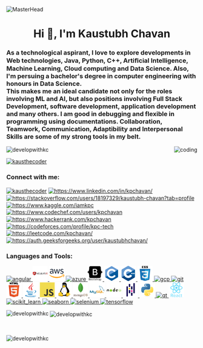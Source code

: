 ![MasterHead](https://drive.google.com/uc?export=view&id=1jq4T12Nsv66c2uOfbtmJuvlIeeoRX067)

<h1 align="center">Hi 👋, I'm Kaustubh Chavan</h1>
<h3 align="left">As a technological aspirant, I love to explore developments in Web technologies, Java, Python, C++, Artiﬁcial Intelligence, Machine Learning, Cloud computing and Data Science. Also, I'm persuing a bachelor's degree in computer engineering with honours in Data Science. <br>This makes me an ideal candidate not only for the roles involving ML and AI, but also positions involving Full Stack Development, software development, application development and many others. I am good in debugging and flexible in programming using documentations. Collaboration, Teamwork, Communication, Adaptibility and Interpersonal Skills are some of my strong tools in my belt.</h3>



<img align = "right" alt = "coding" src = "https://drive.google.com/uc?export=view&id=12-qyG9T6mUMWhsEtzRmt8Vc2ltR_uLNd">

<p align="left"> <img src="https://komarev.com/ghpvc/?username=developwithkc&label=Profile%20views&color=0e75b6&style=flat" alt="developwithkc" /> </p>

<p align="left"> <a href="https://twitter.com/kausthecoder" target="blank"><img src="https://img.shields.io/twitter/follow/kausthecoder?logo=twitter&style=for-the-badge" alt="kausthecoder" /></a> </p>

<h3 align="left">Connect with me:</h3>
<p align="left">
<a href="https://twitter.com/kausthecoder" target="blank"><img align="center" src="https://raw.githubusercontent.com/rahuldkjain/github-profile-readme-generator/master/src/images/icons/Social/twitter.svg" alt="kausthecoder" height="30" width="40" /></a>
<a href="https://linkedin.com/in/kpchavan/" target="blank"><img align="center" src="https://raw.githubusercontent.com/rahuldkjain/github-profile-readme-generator/master/src/images/icons/Social/linked-in-alt.svg" alt="https://www.linkedin.com/in/kpchavan/" height="30" width="40" /></a>
<a href="https://stackoverflow.com/users/18197329" target="blank"><img align="center" src="https://raw.githubusercontent.com/rahuldkjain/github-profile-readme-generator/master/src/images/icons/Social/stack-overflow.svg" alt="https://stackoverflow.com/users/18197329/kaustubh-chavan?tab=profile" height="30" width="40" /></a>
<a href="https://kaggle.com/iamkpc" target="blank"><img align="center" src="https://raw.githubusercontent.com/rahuldkjain/github-profile-readme-generator/master/src/images/icons/Social/kaggle.svg" alt="https://www.kaggle.com/iamkpc" height="30" width="40" /></a>
<a href="https://www.codechef.com/users/kpchavan" target="blank"><img align="center" src="https://cdn.jsdelivr.net/npm/simple-icons@3.1.0/icons/codechef.svg" alt="https://www.codechef.com/users/kpchavan" height="30" width="40" /></a>
<a href="https://www.hackerrank.com/kpchavan" target="blank"><img align="center" src="https://raw.githubusercontent.com/rahuldkjain/github-profile-readme-generator/master/src/images/icons/Social/hackerrank.svg" alt="https://www.hackerrank.com/kpchavan" height="30" width="40" /></a>
<a href="https://codeforces.com/profile/kpc-tech" target="blank"><img align="center" src="https://raw.githubusercontent.com/rahuldkjain/github-profile-readme-generator/master/src/images/icons/Social/codeforces.svg" alt="https://codeforces.com/profile/kpc-tech" height="30" width="40" /></a>
<a href="https://www.leetcode.com/kpchavan/" target="blank"><img align="center" src="https://raw.githubusercontent.com/rahuldkjain/github-profile-readme-generator/master/src/images/icons/Social/leet-code.svg" alt="https://leetcode.com/kpchavan/" height="30" width="40" /></a>
<a href="https://auth.geeksforgeeks.org/user/kaustubhchavan/" target="blank"><img align="center" src="https://raw.githubusercontent.com/rahuldkjain/github-profile-readme-generator/master/src/images/icons/Social/geeks-for-geeks.svg" alt="https://auth.geeksforgeeks.org/user/kaustubhchavan/" height="30" width="40" /></a>
</p>


<!-- - 🔭 I’m currently working on [](link)

- 🌱 I’m currently learning **this**

- 👯 I’m looking to collaborate on [this](link)

- 🤝 I’m looking for help with [this](link)

- 👨‍💻 All of my projects are available at [here](here)

- 💬 Ask me about **this**

- 📫 How to reach me **kpchavan2000@gmail.com**

- 📄 Know about my experiences [ResumeLink](ResumeLink)

- ⚡ Fun fact **Wikipedia is downloadable**

-->

<h3 align="left">Languages and Tools:</h3>
<p align="left"> <a href="https://angular.io" target="_blank" rel="noreferrer"> <img src="https://angular.io/assets/images/logos/angular/angular.svg" alt="angular" width="40" height="40"/> </a> <a href="https://angular.io" target="_blank" rel="noreferrer"> <img src="https://raw.githubusercontent.com/devicons/devicon/master/icons/angularjs/angularjs-original-wordmark.svg" alt="angularjs" width="40" height="40"/> </a> <a href="https://aws.amazon.com" target="_blank" rel="noreferrer"> <img src="https://raw.githubusercontent.com/devicons/devicon/master/icons/amazonwebservices/amazonwebservices-original-wordmark.svg" alt="aws" width="40" height="40"/> </a> <a href="https://azure.microsoft.com/en-in/" target="_blank" rel="noreferrer"> <img src="https://www.vectorlogo.zone/logos/microsoft_azure/microsoft_azure-icon.svg" alt="azure" width="40" height="40"/> </a> <a href="https://getbootstrap.com" target="_blank" rel="noreferrer"> <img src="https://raw.githubusercontent.com/devicons/devicon/master/icons/bootstrap/bootstrap-plain-wordmark.svg" alt="bootstrap" width="40" height="40"/> </a> <a href="https://www.cprogramming.com/" target="_blank" rel="noreferrer"> <img src="https://raw.githubusercontent.com/devicons/devicon/master/icons/c/c-original.svg" alt="c" width="40" height="40"/> </a> <a href="https://www.w3schools.com/cpp/" target="_blank" rel="noreferrer"> <img src="https://raw.githubusercontent.com/devicons/devicon/master/icons/cplusplus/cplusplus-original.svg" alt="cplusplus" width="40" height="40"/> </a> <a href="https://www.w3schools.com/css/" target="_blank" rel="noreferrer"> <img src="https://raw.githubusercontent.com/devicons/devicon/master/icons/css3/css3-original-wordmark.svg" alt="css3" width="40" height="40"/> </a> <a href="https://cloud.google.com" target="_blank" rel="noreferrer"> <img src="https://www.vectorlogo.zone/logos/google_cloud/google_cloud-icon.svg" alt="gcp" width="40" height="40"/> </a> <a href="https://git-scm.com/" target="_blank" rel="noreferrer"> <img src="https://www.vectorlogo.zone/logos/git-scm/git-scm-icon.svg" alt="git" width="40" height="40"/> </a> <a href="https://www.w3.org/html/" target="_blank" rel="noreferrer"> <img src="https://raw.githubusercontent.com/devicons/devicon/master/icons/html5/html5-original-wordmark.svg" alt="html5" width="40" height="40"/> </a> <a href="https://www.java.com" target="_blank" rel="noreferrer"> <img src="https://raw.githubusercontent.com/devicons/devicon/master/icons/java/java-original.svg" alt="java" width="40" height="40"/> </a> <a href="https://developer.mozilla.org/en-US/docs/Web/JavaScript" target="_blank" rel="noreferrer"> <img src="https://raw.githubusercontent.com/devicons/devicon/master/icons/javascript/javascript-original.svg" alt="javascript" width="40" height="40"/> </a> <a href="https://www.linux.org/" target="_blank" rel="noreferrer"> <img src="https://raw.githubusercontent.com/devicons/devicon/master/icons/linux/linux-original.svg" alt="linux" width="40" height="40"/> </a> <a href="https://www.mongodb.com/" target="_blank" rel="noreferrer"> <img src="https://raw.githubusercontent.com/devicons/devicon/master/icons/mongodb/mongodb-original-wordmark.svg" alt="mongodb" width="40" height="40"/> </a> <a href="https://www.mysql.com/" target="_blank" rel="noreferrer"> <img src="https://raw.githubusercontent.com/devicons/devicon/master/icons/mysql/mysql-original-wordmark.svg" alt="mysql" width="40" height="40"/> </a> <a href="https://nodejs.org" target="_blank" rel="noreferrer"> <img src="https://raw.githubusercontent.com/devicons/devicon/master/icons/nodejs/nodejs-original-wordmark.svg" alt="nodejs" width="40" height="40"/> </a> <a href="https://pandas.pydata.org/" target="_blank" rel="noreferrer"> <img src="https://raw.githubusercontent.com/devicons/devicon/2ae2a900d2f041da66e950e4d48052658d850630/icons/pandas/pandas-original.svg" alt="pandas" width="40" height="40"/> </a> <a href="https://www.python.org" target="_blank" rel="noreferrer"> <img src="https://raw.githubusercontent.com/devicons/devicon/master/icons/python/python-original.svg" alt="python" width="40" height="40"/> </a> <a href="https://www.qt.io/" target="_blank" rel="noreferrer"> <img src="https://upload.wikimedia.org/wikipedia/commons/0/0b/Qt_logo_2016.svg" alt="qt" width="40" height="40"/> </a> <a href="https://reactjs.org/" target="_blank" rel="noreferrer"> <img src="https://raw.githubusercontent.com/devicons/devicon/master/icons/react/react-original-wordmark.svg" alt="react" width="40" height="40"/> </a> <a href="https://scikit-learn.org/" target="_blank" rel="noreferrer"> <img src="https://upload.wikimedia.org/wikipedia/commons/0/05/Scikit_learn_logo_small.svg" alt="scikit_learn" width="40" height="40"/> </a> <a href="https://seaborn.pydata.org/" target="_blank" rel="noreferrer"> <img src="https://seaborn.pydata.org/_images/logo-mark-lightbg.svg" alt="seaborn" width="40" height="40"/> </a> <a href="https://www.selenium.dev" target="_blank" rel="noreferrer"> <img src="https://raw.githubusercontent.com/detain/svg-logos/780f25886640cef088af994181646db2f6b1a3f8/svg/selenium-logo.svg" alt="selenium" width="40" height="40"/> </a> <a href="https://www.tensorflow.org" target="_blank" rel="noreferrer"> <img src="https://www.vectorlogo.zone/logos/tensorflow/tensorflow-icon.svg" alt="tensorflow" width="40" height="40"/> </a> </p>

<p><img align="left" src="https://github-readme-stats.vercel.app/api/top-langs?username=developwithkc&show_icons=true&locale=en&layout=compact" alt="developwithkc" /></p>

<p>&nbsp;<img align="center" src="https://github-readme-stats.vercel.app/api?username=developwithkc&show_icons=true&locale=en" alt="developwithkc" /></p>
<br>
<p><img align="center" src="https://github-readme-streak-stats.herokuapp.com/?user=developwithkc&" alt="developwithkc" /></p>

